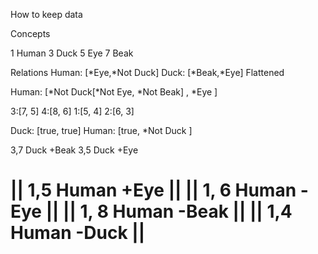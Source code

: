 How to keep data

Concepts

1 Human
3 Duck
5 Eye
7 Beak

Relations
Human: [*Eye,*Not Duck]
Duck: [*Beak,*Eye]
Flattened

Human: [*Not Duck[*Not Eye, *Not Beak] , *Eye ]

3:[7, 5]
4:[8, 6]
1:[5, 4]
2:[6, 3]

Duck: [true, true]
Human: [true, *Not Duck ]

3,7 Duck +Beak
3,5 Duck +Eye

|| 1,5 Human +Eye ||
|| 1, 6 Human -Eye ||
|| 1, 8 Human -Beak ||
|| 1,4 Human -Duck ||
=====================
